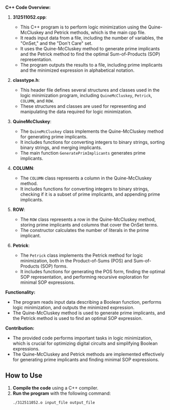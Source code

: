 **C++ Code Overview:**

1. **312511052.cpp**:
   - This C++ program is to perform logic minimization using the Quine-McCluskey and Petrick methods, which is the main cpp file.
   - It reads input data from a file, including the number of variables, the "OnSet," and the "Don't Care" set.
   - It uses the Quine-McCluskey method to generate prime implicants and the Petrick method to find the optimal Sum-of-Products (SOP) representation.
   - The program outputs the results to a file, including prime implicants and the minimized expression in alphabetical notation.

2. **classtype.h**:
   - This header file defines several structures and classes used in the logic minimization program, including `QuineMcCluskey`, `Petrick`, `COLUMN`, and `ROW`.
   - These structures and classes are used for representing and manipulating the data required for logic minimization.

3. **QuineMcCluskey**:
   - The `QuineMcCluskey` class implements the Quine-McCluskey method for generating prime implicants.
   - It includes functions for converting integers to binary strings, sorting binary strings, and merging implicants.
   - The main function `GeneratePrimImplicants` generates prime implicants.

4. **COLUMN**:
   - The `COLUMN` class represents a column in the Quine-McCluskey method.
   - It includes functions for converting integers to binary strings, checking if it is a subset of prime implicants, and appending prime implicants.

5. **ROW**:
   - The `ROW` class represents a row in the Quine-McCluskey method, storing prime implicants and columns that cover the OnSet terms.
   - The constructor calculates the number of literals in the prime implicant.

6. **Petrick**:
   - The `Petrick` class implements the Petrick method for logic minimization, both in the Product-of-Sums (POS) and Sum-of-Products (SOP) forms.
   - It includes functions for generating the POS form, finding the optimal SOP representation, and performing recursive exploration for minimal SOP expressions.

**Functionality:**
- The program reads input data describing a Boolean function, performs logic minimization, and outputs the minimized expression.
- The Quine-McCluskey method is used to generate prime implicants, and the Petrick method is used to find an optimal SOP expression.

**Contribution:**
- The provided code performs important tasks in logic minimization, which is crucial for optimizing digital circuits and simplifying Boolean expressions.
- The Quine-McCluskey and Petrick methods are implemented effectively for generating prime implicants and finding minimal SOP expressions.

## How to Use
1. **Compile the code** using a C++ compiler.
2. **Run the program** with the following command:
   ```make
   ./312511052.o input_file output_file
